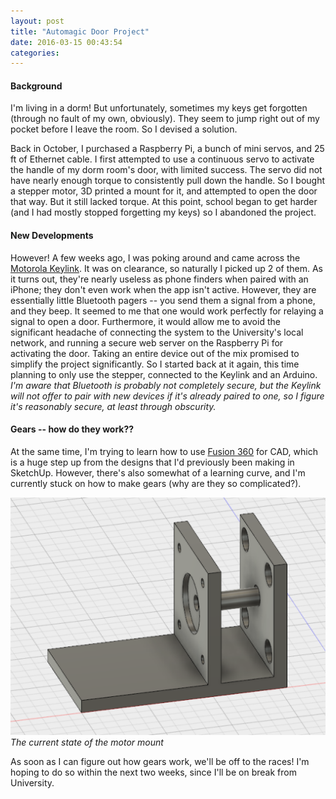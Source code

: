```yaml
---
layout: post
title: "Automagic Door Project"
date: 2016-03-15 00:43:54
categories:
---
```

#### Background
I'm living in a dorm! But unfortunately, sometimes my keys get forgotten (through no fault of my own, obviously). They seem to jump right out of my pocket before I leave the room. So I devised a solution.


Back in October, I purchased a Raspberry Pi, a bunch of mini servos, and 25 ft of Ethernet cable. I first attempted to use a continuous servo to activate the handle of my dorm room's door, with limited success. The servo did not have nearly enough torque to consistently pull down the handle. So I bought a stepper motor, 3D printed a mount for it, and attempted to open the door that way. But it still lacked torque. At this point, school began to get harder (and I had mostly stopped forgetting my keys) so I abandoned the project.

#### New Developments
However! A few weeks ago, I was poking around and came across the [Motorola Keylink](http://www.motorola.com/us/consumers/accessories/Motorola-Keylink/keylink.html). It was on clearance, so naturally I picked up 2 of them. As it turns out, they're nearly useless as phone finders when paired with an iPhone; they don't even work when the app isn't active. However, they are essentially little Bluetooth pagers -- you send them a signal from a phone, and they beep. It seemed to me that one would work perfectly for relaying a signal to open a door. Furthermore, it would allow me to avoid the significant headache of connecting the system to the University's local network, and running a secure web server on the Raspberry Pi for activating the door. Taking an entire device out of the mix promised to simplify the project significantly. So I started back at it again, this time planning to only use the stepper, connected to the Keylink and an Arduino. *I'm aware that Bluetooth is probably not completely secure, but the Keylink will not offer to pair with new devices if it's already paired to one, so I figure it's reasonably secure, at least through obscurity.*


#### Gears -- how do they work??
At the same time, I'm trying to learn how to use [Fusion 360](http://www.autodesk.com/products/fusion-360/overview) for CAD, which is a huge step up from the designs that I'd previously been making in SketchUp. However, there's also somewhat of a learning curve, and I'm currently stuck on how to make gears (why are they so complicated?).

![Motor mount in progress](/img/motormount.png)
*The current state of the motor mount*


As soon as I can figure out how gears work, we'll be off to the races! I'm hoping to do so within the next two weeks, since I'll be on break from University.
